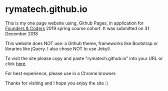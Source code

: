 # rymatech.github.io

This is my one page website using, Github Pages, in application for [Founders & Coders](https://www.foundersandcoders.com/) 2019 spring course cohort. It was submitted on 31 December 2018

This website does NOT use: a Github theme, frameworks like Bootstrap or libraries like jQuery. I also chose NOT to use Jekyll.

To visit the site please copy and paste "rymatech.github.io" into your URL or click [here](https://rymatech.github.io/FAC-Application/).

For best experience, please use in a Chrome browser.

Thanks for visiting and I hope you enjoy the site :)
